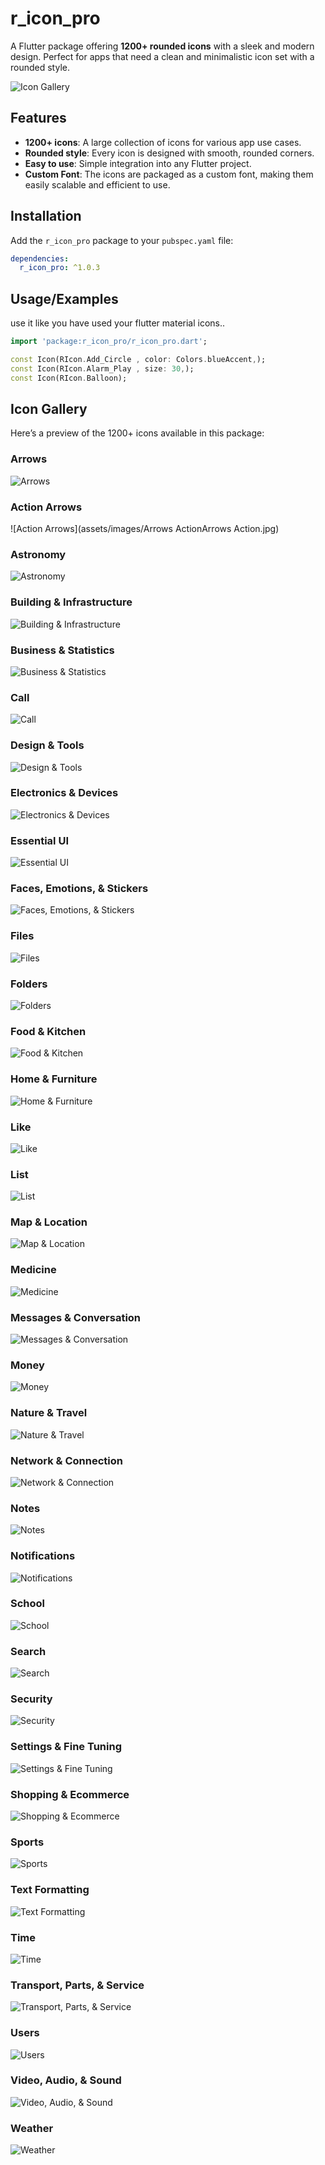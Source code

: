 # r_icon_pro

A Flutter package offering **1200+ rounded icons** with a sleek and modern design. Perfect for apps that need a clean and minimalistic icon set with a rounded style.

![Icon Gallery](assets/banner/banner.png)

## Features
- **1200+ icons**: A large collection of icons for various app use cases.
- **Rounded style**: Every icon is designed with smooth, rounded corners.
- **Easy to use**: Simple integration into any Flutter project.
- **Custom Font**: The icons are packaged as a custom font, making them easily scalable and efficient to use.

## Installation

Add the `r_icon_pro` package to your `pubspec.yaml` file:

```yaml
dependencies:
  r_icon_pro: ^1.0.3
  ```


## Usage/Examples
use it like you have used your flutter material icons..

```dart
import 'package:r_icon_pro/r_icon_pro.dart';

const Icon(RIcon.Add_Circle , color: Colors.blueAccent,);
const Icon(RIcon.Alarm_Play , size: 30,);
const Icon(RIcon.Balloon);

```

## Icon Gallery

Here’s a preview of the 1200+ icons available in this package:

### Arrows
![Arrows](assets/images/ArrowsArrows.jpg)

### Action Arrows
![Action Arrows](assets/images/Arrows ActionArrows Action.jpg)

### Astronomy
![Astronomy](assets/images/AstronomyAstronomy.jpg)

### Building & Infrastructure
![Building & Infrastructure](assets/images/Building.jpg)

### Business & Statistics
![Business & Statistics](assets/images/Business.jpg)

### Call
![Call](assets/images/CallCall.jpg)

### Design & Tools
![Design & Tools](assets/images/Design.jpg)

### Electronics & Devices
![Electronics & Devices](assets/images/Electronic.jpg)

### Essential UI
![Essential UI](assets/images/Essentional.jpg)

### Faces, Emotions, & Stickers
![Faces, Emotions, & Stickers](assets/images/Faces.jpg)

### Files
![Files](assets/images/FilesFiles.jpg)

### Folders
![Folders](assets/images/FoldersFolders.jpg)

### Food & Kitchen
![Food & Kitchen](assets/images/Food.jpg)

### Home & Furniture
![Home & Furniture](assets/images/Home.jpg)

### Like
![Like](assets/images/LikeLike.jpg)

### List
![List](assets/images/ListList.jpg)

### Map & Location
![Map & Location](assets/images/Map.jpg)

### Medicine
![Medicine](assets/images/MedicineMedicine.jpg)

### Messages & Conversation
![Messages & Conversation](assets/images/Messages.jpg)

### Money
![Money](assets/images/MoneyMoney.jpg)

### Nature & Travel
![Nature & Travel](assets/images/Nature.jpg)

### Network & Connection
![Network & Connection](assets/images/Network.jpg)

### Notes
![Notes](assets/images/NotesNotes.jpg)

### Notifications
![Notifications](assets/images/NotificationsNotifications.jpg)

### School
![School](assets/images/SchoolSchool.jpg)

### Search
![Search](assets/images/SearchSearch.jpg)

### Security
![Security](assets/images/SecuritySecurity.jpg)

### Settings & Fine Tuning
![Settings & Fine Tuning](assets/images/Settings.jpg)

### Shopping & Ecommerce
![Shopping & Ecommerce](assets/images/Shopping.jpg)

### Sports
![Sports](assets/images/SportsSports.jpg)

### Text Formatting
![Text Formatting](assets/images/Text_Formatting.jpg)

### Time
![Time](assets/images/TimeTime.jpg)

### Transport, Parts, & Service
![Transport, Parts, & Service](assets/images/Transport.jpg)

### Users
![Users](assets/images/UsersUsers.jpg)

### Video, Audio, & Sound
![Video, Audio, & Sound](assets/images/Video.jpg)

### Weather
![Weather](assets/images/WeatherWeather.jpg)
